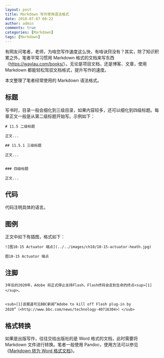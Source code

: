 ```yaml
---
layout: post
title: Markdown 写作常用语法格式
date: 2018-07-07 00:22
author: admin
comments: true
categories: [Markdown]
tags: [Markdown]
---
```


有网友问笔者，老师，为啥您写作速度这么快，有啥诀窍没有？其实，除了知识积累之外，笔者平常习惯用 Markdown 格式的文档来写东西（<https://waylau.com/books/>）。无论是项目文档，还是博客、文章，使用 Markdown 都能轻松驾驭文档格式，提升写作的速度。

本文整理了笔者经常使用的 Markdown 语法格式。

<!-- more -->


## 标题

写书时，目录一般会细化到三级目录，如果内容较多，还可以细化到四级标题。每章正文一般是从第二级标题开始写。示例如下：


```
# 11.5 二级标题

正文...

## 11.5.1 三级标题

正文...


### 四级标题

正文...
```

## 代码

代码注明具体的语言。

## 图例

正文中如下有插图，格式如下：

```
![图10-15 Actuator 端点](../../images/ch10/10-15-actuator-heath.jpg)

图10-15 Actuator 端点
```


## 注脚


```
3年后的2020年，Adobe 将正式停止支持Flash，Flash终将会走到生命的终点<sup>[1]</sup>。


<sub>[1]该报道可见BBC新闻“Adobe to kill off Flash plug-in by 2020”（<http://www.bbc.com/news/technology-40716304>）</sub>
```


## 格式转换

如果是出版写作，往往交给出版社的是 Word 格式的文档，此时需要将 Markdown 文件进行转换。笔者一般使用 Pandoc，使用方法可以参见《[Markdown 转为 Word 格式文档](https://waylau.com/markdown-to-word/)》。